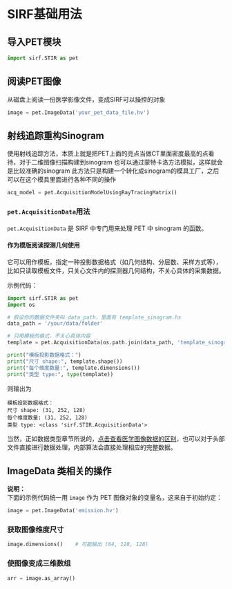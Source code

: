 # SIRF基础用法


## 导入PET模块

```python
import sirf.STIR as pet
```


## 阅读PET图像

从磁盘上阅读一份医学影像文件，变成SIRF可以操控的对象
```python
image = pet.ImageData('your_pet_data_file.hv')
```


## 射线追踪重构Sinogram

使用射线追踪方法，本质上就是把PET上面的亮点当做CT里面密度最高的点看待，对于二维图像扫描构建到sinogram
也可以通过蒙特卡洛方法模拟，这样就会是比较准确的sinogram
此方法只是构建一个转化成sinogram的模具工厂，之后可以在这个模具里面进行各种不同的操作

```python
acq_model = pet.AcquisitionModelUsingRayTracingMatrix()
```


### `pet.AcquisitionData`用法

`pet.AcquisitionData` 是 SIRF 中专门用来处理 PET 中 sinogram 的函数。

#### 作为模版阅读探测几何使用

它可以用作模板，指定一种投影数据格式（如几何结构、分层数、采样方式等），比如只读取模板文件，只关心文件内的探测器几何结构，不关心具体的采集数据。

示例代码：

```python
import sirf.STIR as pet
import os

# 假设你的数据文件夹叫 data_path，里面有 template_sinogram.hs
data_path = '/your/data/folder'

# 只用模板的格式，不关心具体内容
template = pet.AcquisitionData(os.path.join(data_path, 'template_sinogram.hs'))#其中os.path.join表示用完美方式缝合路径和文件

print("模板投影数据格式：")
print("尺寸 shape:", template.shape())
print("每个维度数量:", template.dimensions())
print("类型 type:", type(template))
```

则输出为

```text
模板投影数据格式：
尺寸 shape: (31, 252, 128)
每个维度数量: (31, 252, 128)
类型 type: <class 'sirf.STIR.AcquisitionData'>
```
当然，正如数据类型章节所说的，[点击查看医学图像数据的区别](../sirf/pictype.md/)，也可以对于头部文件直接进行数据处理，内部算法会直接处理相应的完整数据。



## ImageData 类相关的操作

**说明：**  
下面的示例代码统一用 `image` 作为 PET 图像对象的变量名，这来自于初始约定：

```python
image = pet.ImageData('emission.hv')
```


### 获取图像维度尺寸

```python
image.dimensions()    # 可能输出 (64, 128, 128)
```


### 使图像变成三维数组

```python
arr = image.as_array()
```


